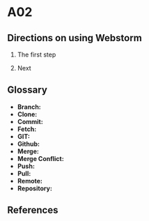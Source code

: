 # A02

## Directions on using Webstorm
1. The first step

2. Next

## Glossary
* **Branch:**
* **Clone:**
* **Commit:**
* **Fetch:**
* **GIT:**
* **Github:**
* **Merge:**
* **Merge Conflict:**
* **Push:**
* **Pull:**
* **Remote:**
* **Repository:**

## References
